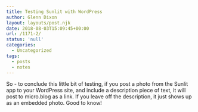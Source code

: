 ```yaml
---
title: Testing Sunlit with WordPress
author: Glenn Dixon
layout: layouts/post.njk
date: 2018-08-03T15:09:45+00:00
url: /1171-2/
status: 'null'
categories:
  - Uncategorized
tags:
  - posts
  - notes
---
```

So - to conclude this little bit of testing, if you post a photo from the Sunlit app to your WordPress site, and include a description piece of text, it will post to micro.blog as a link. If you leave off the description, it just shows up as an embedded photo. Good to know!